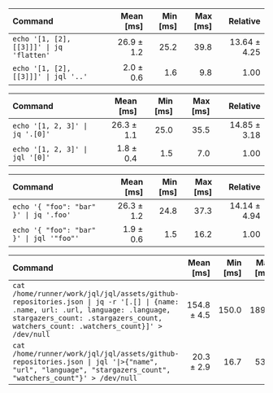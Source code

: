 | Command | Mean [ms] | Min [ms] | Max [ms] | Relative |
|:---|---:|---:|---:|---:|
| `echo '[1, [2], [[3]]]' \| jq 'flatten'` | 26.9 ± 1.2 | 25.2 | 39.8 | 13.64 ± 4.25 |
| `echo '[1, [2], [[3]]]' \| jql '..'` | 2.0 ± 0.6 | 1.6 | 9.8 | 1.00 |

| Command | Mean [ms] | Min [ms] | Max [ms] | Relative |
|:---|---:|---:|---:|---:|
| `echo '[1, 2, 3]' \| jq '.[0]'` | 26.3 ± 1.1 | 25.0 | 35.5 | 14.85 ± 3.18 |
| `echo '[1, 2, 3]' \| jql '[0]'` | 1.8 ± 0.4 | 1.5 | 7.0 | 1.00 |

| Command | Mean [ms] | Min [ms] | Max [ms] | Relative |
|:---|---:|---:|---:|---:|
| `echo '{ "foo": "bar" }' \| jq '.foo'` | 26.3 ± 1.2 | 24.8 | 37.3 | 14.14 ± 4.94 |
| `echo '{ "foo": "bar" }' \| jql '"foo"'` | 1.9 ± 0.6 | 1.5 | 16.2 | 1.00 |

| Command | Mean [ms] | Min [ms] | Max [ms] | Relative |
|:---|---:|---:|---:|---:|
| `cat /home/runner/work/jql/jql/assets/github-repositories.json \| jq -r '[.[] \| {name: .name, url: .url, language: .language, stargazers_count: .stargazers_count, watchers_count: .watchers_count}]' > /dev/null` | 154.8 ± 4.5 | 150.0 | 189.7 | 7.64 ± 1.13 |
| `cat /home/runner/work/jql/jql/assets/github-repositories.json \| jql '\|>{"name", "url", "language", "stargazers_count", "watchers_count"}' > /dev/null` | 20.3 ± 2.9 | 16.7 | 53.5 | 1.00 |

